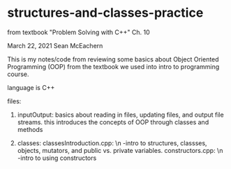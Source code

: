 # structures-and-classes-practice
from textbook "Problem Solving with C++" Ch. 10

March 22, 2021
Sean McEachern

This is my notes/code from reviewing some basics about Object Oriented Programming (OOP) from the textbook we used into intro to programming course.

language is C++

files:
1. inputOutput: 
    basics about reading in files, updating files, and output file streams. this introduces the concepts of OOP through classes and methods
    
2. classes:
    classesIntroduction.cpp: \n
        -intro to structures, classses, objects, mutators, and public vs. private variables.
    constructors.cpp: \n
        -intro to using constructors
    
    
    
